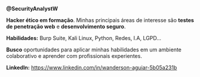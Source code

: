 **@SecurityAnalystW**

**Hacker ético em formação**. Minhas principais áreas de interesse são **testes de penetração web** e **desenvolvimento seguro**. 

**Habilidades:** Burp Suite, Kali Linux, Python, Redes, I.A, LGPD...

**Busco** oportunidades para aplicar minhas habilidades em um ambiente colaborativo e aprender com profissionais experientes. 

**LinkedIn:** https://www.linkedin.com/in/wanderson-aguiar-5b05a231b
